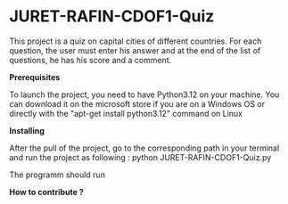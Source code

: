 # JURET-RAFIN-CDOF1-Quiz

This project is a quiz on capital cities of different countries. For each question, the user must enter his answer and at the end of the list of questions, he has his score and a comment.

**Prerequisites**

To launch the project, you need to have Python3.12 on your machine. You can download it on the microsoft store if you are on a Windows OS or directly with the "apt-get install python3.12" command on Linux

**Installing**

After the pull of the project, go to the corresponding path in your terminal and run the project as following : python JURET-RAFIN-CDOF1-Quiz.py

The programm should run

**How to contribute ?**


